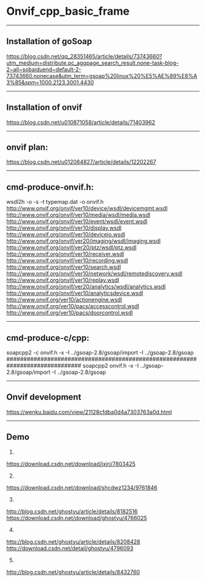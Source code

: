 # Onvif_cpp_basic_frame

--------------------------------------------------------
Installation of goSoap
--------------------------------------------------------
https://blog.csdn.net/qq_28351465/article/details/73743660?utm_medium=distribute.pc_aggpage_search_result.none-task-blog-2~all~sobaiduend~default-2-73743660.nonecase&utm_term=gsoap%20linux%20%E5%AE%89%E8%A3%85&spm=1000.2123.3001.4430

--------------------------------------------------------
Installation of onvif
--------------------------------------------------------
https://blog.csdn.net/u010871058/article/details/71403962

--------------------------------------------------------
onvif plan:
--------------------------------------------------------
https://blog.csdn.net/u012084827/article/details/12202267

--------------------------------------------------------
cmd-produce-onvif.h:
--------------------------------------------------------
wsdl2h -o -s -t typemap.dat -o onvif.h  http://www.onvif.org/onvif/ver10/device/wsdl/devicemgmt.wsdl http://www.onvif.org/onvif/ver10/media/wsdl/media.wsdl http://www.onvif.org/onvif/ver10/event/wsdl/event.wsdl http://www.onvif.org/onvif/ver10/display.wsdl http://www.onvif.org/onvif/ver10/deviceio.wsdl http://www.onvif.org/onvif/ver20/imaging/wsdl/imaging.wsdl http://www.onvif.org/onvif/ver20/ptz/wsdl/ptz.wsdl http://www.onvif.org/onvif/ver10/receiver.wsdl http://www.onvif.org/onvif/ver10/recording.wsdl http://www.onvif.org/onvif/ver10/search.wsdl http://www.onvif.org/onvif/ver10/network/wsdl/remotediscovery.wsdl http://www.onvif.org/onvif/ver10/replay.wsdl http://www.onvif.org/onvif/ver20/analytics/wsdl/analytics.wsdl http://www.onvif.org/onvif/ver10/analyticsdevice.wsdl http://www.onvif.org/ver10/actionengine.wsdl http://www.onvif.org/ver10/pacs/accesscontrol.wsdl http://www.onvif.org/ver10/pacs/doorcontrol.wsdl

--------------------------------------------------------
cmd-produce-c/cpp:
--------------------------------------------------------
soapcpp2 -c  onvif.h -x -I ../gsoap-2.8/gsoap/import -I ../gsoap-2.8/gsoap
##############################################################################
soapcpp2 onvif.h -x -I ../gsoap-2.8/gsoap/import -I ../gsoap-2.8/gsoap

----------------------------------------------------------
Onvif development
--------------------------------------------------------
https://wenku.baidu.com/view/21128cfdba0d4a7303763a0d.html

--------------------------------------------------------
Demo
--------------------------------------------------------
1. 
https://download.csdn.net/download/jxjrj/7803425

2.
https://download.csdn.net/download/shcdwz1234/9761846


3.
http://blog.csdn.net/ghostyu/article/details/8182516
https://download.csdn.net/download/ghostyu/4766025

4.
http://blog.csdn.net/ghostyu/article/details/8208428
http://download.csdn.net/detail/ghostyu/4796093

5.
http://blog.csdn.net/ghostyu/article/details/8432760
